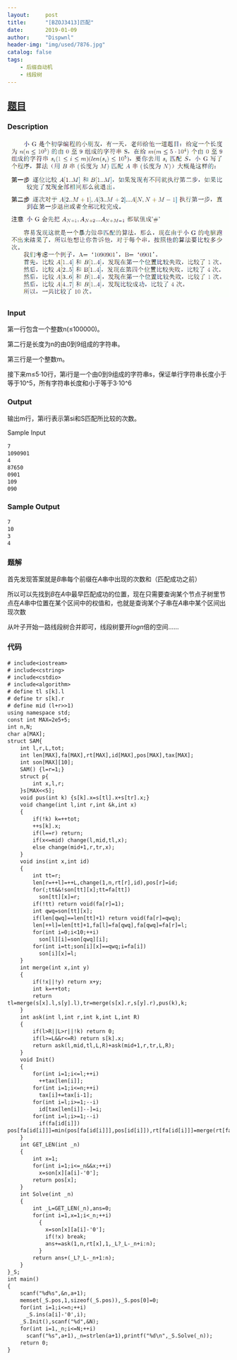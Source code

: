 ```yaml
---
layout:     post
title:      "[BZOJ3413]匹配"
date:       2019-01-09
author:     "Dispwnl"
header-img: "img/used/7876.jpg"
catalog: false
tags:
    - 后缀自动机
    - 线段树
---
```

## [题目](https://lydsy.com/JudgeOnline/problem.php?id=3413)
### Description
![](/img/study/pipei.jpg)

### Input

第一行包含一个整数n(≤100000)。

第二行是长度为n的由0到9组成的字符串。

第三行是一个整数m。

接下来m≤5·10行，第i行是一个由0到9组成的字符串s，保证单行字符串长度小于等于10^5，所有字符串长度和小于等于3·10^6

### Output
输出m行，第i行表示第si和S匹配所比较的次数。

Sample Input
```plain
7
1090901
4
87650
0901
109
090
```

### Sample Output
```plain
7
10
3
4
```

### 题解
首先发现答案就是$B$串每个前缀在$A$串中出现的次数和（匹配成功之前）

所以可以先找到$B$在$A$中最早匹配成功的位置，现在只需要查询某个节点子树里节点在$A$串中位置在某个区间中的权值和，也就是查询某个子串在$A$串中某个区间出现次数

从叶子开始一路线段树合并即可，线段树要开$logn$倍的空间……

### 代码
```
# include<iostream>
# include<cstring>
# include<cstdio>
# include<algorithm>
# define tl s[k].l
# define tr s[k].r
# define mid (l+r>>1) 
using namespace std;
const int MAX=2e5+5;
int n,N;
char a[MAX];
struct SAM{
    int l,r,L,tot;
    int len[MAX],fa[MAX],rt[MAX],id[MAX],pos[MAX],tax[MAX];
    int son[MAX][10];
    SAM() {l=r=1;}
    struct p{
        int x,l,r;
    }s[MAX<<5];
    void pus(int k) {s[k].x=s[tl].x+s[tr].x;}
    void change(int l,int r,int &k,int x)
    {
        if(!k) k=++tot;
        ++s[k].x;
        if(l==r) return;
        if(x<=mid) change(l,mid,tl,x);
        else change(mid+1,r,tr,x);
    }
    void ins(int x,int id)
    {
        int tt=r;
        len[r=++l]=++L,change(1,n,rt[r],id),pos[r]=id;
        for(;tt&&!son[tt][x];tt=fa[tt])
          son[tt][x]=r;
        if(!tt) return void(fa[r]=1);
        int qwq=son[tt][x];
        if(len[qwq]==len[tt]+1) return void(fa[r]=qwq);
        len[++l]=len[tt]+1,fa[l]=fa[qwq],fa[qwq]=fa[r]=l;
        for(int i=0;i<10;++i)
          son[l][i]=son[qwq][i];
        for(int i=tt;son[i][x]==qwq;i=fa[i])
          son[i][x]=l;
    }
    int merge(int x,int y)
    {
        if(!x||!y) return x+y;
        int k=++tot;
        return tl=merge(s[x].l,s[y].l),tr=merge(s[x].r,s[y].r),pus(k),k;
    }
    int ask(int l,int r,int k,int L,int R)
    {
        if(l>R||L>r||!k) return 0;
        if(l>=L&&r<=R) return s[k].x;
        return ask(l,mid,tl,L,R)+ask(mid+1,r,tr,L,R);
    }
    void Init()
    {
        for(int i=1;i<=l;++i)
          ++tax[len[i]];
        for(int i=1;i<=n;++i)
          tax[i]+=tax[i-1];
        for(int i=l;i>=1;--i)
          id[tax[len[i]]--]=i;
        for(int i=l;i>=1;--i)
          if(fa[id[i]]) pos[fa[id[i]]]=min(pos[fa[id[i]]],pos[id[i]]),rt[fa[id[i]]]=merge(rt[fa[id[i]]],rt[id[i]]);
    }
    int GET_LEN(int _n)
    {
        int x=1;
        for(int i=1;i<=_n&&x;++i)
          x=son[x][a[i]-'0'];
        return pos[x];
    }
    int Solve(int _n)
    {
        int _L=GET_LEN(_n),ans=0;
        for(int i=1,x=1;i<_n;++i)
          {
            x=son[x][a[i]-'0'];
            if(!x) break;
            ans+=ask(1,n,rt[x],1,_L?_L-_n+i:n);
          }
        return ans+(_L?_L-_n+1:n);
    }
}_S;
int main()
{
    scanf("%d%s",&n,a+1);
    memset(_S.pos,1,sizeof(_S.pos)),_S.pos[0]=0;
    for(int i=1;i<=n;++i)
      _S.ins(a[i]-'0',i);
    _S.Init(),scanf("%d",&N);
    for(int i=1,_n;i<=N;++i)
      scanf("%s",a+1),_n=strlen(a+1),printf("%d\n",_S.Solve(_n));
    return 0;
}
```
